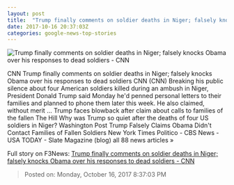 ```yaml
---
layout: post
title:  "Trump finally comments on soldier deaths in Niger; falsely knocks Obama over his responses to dead soldiers - CNN"
date: 2017-10-16 20:37:03Z
categories: google-news-top-stories
---
```


![Trump finally comments on soldier deaths in Niger; falsely knocks Obama over his responses to dead soldiers - CNN](http://cdn.cnn.com/cnnnext/dam/assets/171013074246-trump-today-super-tease.jpg)

CNN Trump finally comments on soldier deaths in Niger; falsely knocks Obama over his responses to dead soldiers CNN (CNN) Breaking his public silence about four American soldiers killed during an ambush in Niger, President Donald Trump said Monday he'd penned personal letters to their families and planned to phone them later this week. He also claimed, without merit ... Trump faces blowback after claim about calls to families of the fallen The Hill Why was Trump so quiet after the deaths of four US soldiers in Niger? Washington Post Trump Falsely Claims Obama Didn't Contact Families of Fallen Soldiers New York Times Politico - CBS News - USA TODAY - Slate Magazine (blog) all 88 news articles »


Full story on F3News: [Trump finally comments on soldier deaths in Niger; falsely knocks Obama over his responses to dead soldiers - CNN](http://www.f3nws.com/n/A3xdFH)

> Posted on: Monday, October 16, 2017 8:37:03 PM
